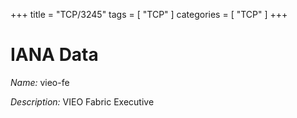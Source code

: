 +++
title = "TCP/3245"
tags = [ "TCP" ]
categories = [ "TCP" ]
+++

# IANA Data

_Name:_ vieo-fe

_Description:_ VIEO Fabric Executive

